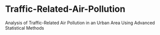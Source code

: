 # Traffic-Related-Air-Pollution
Analysis of Traffic-Related Air Pollution in an Urban Area Using Advanced Statistical Methods
